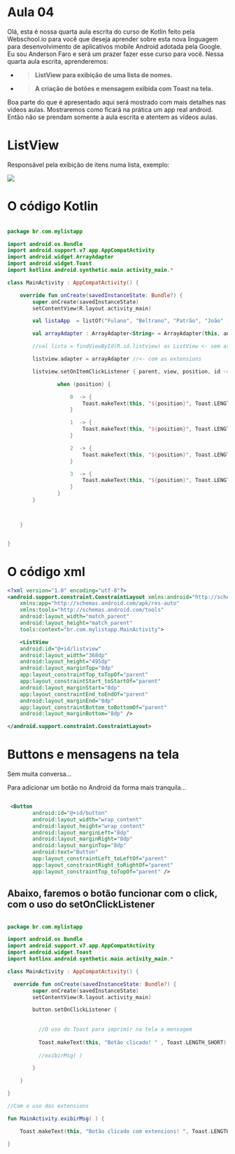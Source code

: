 
# Aula 04

Olá, esta é nossa quarta aula escrita do curso de Kotlin feito pela Webschool.io para você que deseja aprender sobre esta nova linguagem para desenvolvimento de aplicativos mobile Android adotada pela Google.
Eu sou Anderson Faro e será um prazer fazer esse curso para você. Nessa quarta aula escrita, aprenderemos:

- >**ListView para exibição de uma lista de nomes.**
- >**A criação de botões e mensagem exibida com Toast na tela.**

Boa parte do que é apresentado aqui será mostrado com mais detalhes nas videos aulas. Mostraremos como ficará na prática um app real android. Então não se prendam somente a aula escrita e atentem as vídeos aulas.

# ListView

Responsável pela exibição de itens numa lista, exemplo:

![](https://s26.postimg.org/n3m45w76x/lista.png )

# O código Kotlin

```kotlin
  
package br.com.mylistapp

import android.os.Bundle
import android.support.v7.app.AppCompatActivity
import android.widget.ArrayAdapter
import android.widget.Toast
import kotlinx.android.synthetic.main.activity_main.*

class MainActivity : AppCompatActivity() {

    override fun onCreate(savedInstanceState: Bundle?) {
        super.onCreate(savedInstanceState)
        setContentView(R.layout.activity_main)

        val listaApp  = listOf("Fulano", "Beltrano", "Patrão", "João" )

        val arrayAdapter : ArrayAdapter<String> = ArrayAdapter(this, android.R.layout.simple_list_item_1, listaApp)

        //val lista = findViewById(R.id.listview) as ListView <- sem as extensions

        listview.adapter = arrayAdapter //<- com as extensions

        listview.setOnItemClickListener { parent, view, position, id ->

                when (position) {

                    0  -> {
                        Toast.makeText(this, "${position}", Toast.LENGTH_SHORT).show()
                    }

                    1  -> {
                        Toast.makeText(this, "${position}", Toast.LENGTH_SHORT).show()
                    }

                    2  -> {
                        Toast.makeText(this, "${position}", Toast.LENGTH_SHORT).show()
                    }

                    3  -> {
                        Toast.makeText(this, "${position}", Toast.LENGTH_LONG).show()
                    }
                }
        }



    }


}


```


# O código xml

```xml
<?xml version="1.0" encoding="utf-8"?>
<android.support.constraint.ConstraintLayout xmlns:android="http://schemas.android.com/apk/res/android"
    xmlns:app="http://schemas.android.com/apk/res-auto"
    xmlns:tools="http://schemas.android.com/tools"
    android:layout_width="match_parent"
    android:layout_height="match_parent"
    tools:context="br.com.mylistapp.MainActivity">

    <ListView
    android:id="@+id/listview"
    android:layout_width="368dp"
    android:layout_height="495dp"
    android:layout_marginTop="8dp"
    app:layout_constraintTop_toTopOf="parent"
    app:layout_constraintStart_toStartOf="parent"
    android:layout_marginStart="8dp"
    app:layout_constraintEnd_toEndOf="parent"
    android:layout_marginEnd="8dp"
    app:layout_constraintBottom_toBottomOf="parent"
    android:layout_marginBottom="8dp" />

</android.support.constraint.ConstraintLayout>
```



# Buttons e mensagens na tela


Sem muita conversa...

Para adicionar um botão no Android da forma mais tranquila...


```xml

 <Button
        android:id="@+id/button"
        android:layout_width="wrap_content"
        android:layout_height="wrap_content"
        android:layout_marginLeft="8dp"
        android:layout_marginRight="8dp"
        android:layout_marginTop="8dp"
        android:text="Button"
        app:layout_constraintLeft_toLeftOf="parent"
        app:layout_constraintRight_toRightOf="parent"
        app:layout_constraintTop_toTopOf="parent" />
```

## Abaixo, faremos o botão funcionar com o click, com o uso do setOnClickListener

```kotlin

package br.com.mylistapp

import android.os.Bundle
import android.support.v7.app.AppCompatActivity
import android.widget.Toast
import kotlinx.android.synthetic.main.activity_main.*

class MainActivity : AppCompatActivity() {

  override fun onCreate(savedInstanceState: Bundle?) {
        super.onCreate(savedInstanceState)
        setContentView(R.layout.activity_main)

        button.setOnClickListener {
          
          
          //O uso do Toast para imprimir na tela a mensagem
          
          Toast.makeText(this, "Botão clicado! " , Toast.LENGTH_SHORT).show()
          
          //exibirMsg( )

        }

    }

}

//Com o uso das extensions

fun MainActivity.exibirMsg( ) {

    Toast.makeText(this, "Botão clicado com extensions! ", Toast.LENGTH_SHORT).show()

}


```

